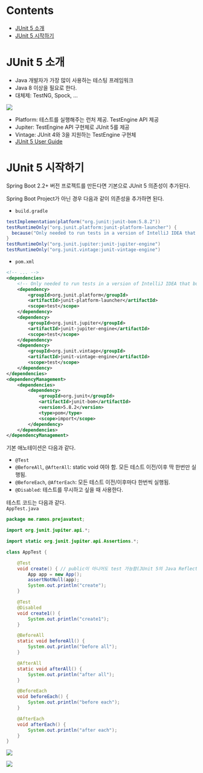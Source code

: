 # Contents

- [JUnit 5 소개](#JUnit-5-소개)
- [JUnit 5 시작하기](#JUnit-5-시작하기)

# JUnit 5 소개

- Java 개발자가 가장 많이 사용하는 테스팅 프레임워크
- Java 8 이상을 필요로 한다.
- 대체제: TestNG, Spock, ...

![](https://images.velog.io/images/songs4805/post/0a4f8766-62f2-4cf2-b6c4-fc763885ba80/%E1%84%89%E1%85%B3%E1%84%8F%E1%85%B3%E1%84%85%E1%85%B5%E1%86%AB%E1%84%89%E1%85%A3%E1%86%BA%202022-02-18%20%E1%84%8B%E1%85%A9%E1%84%92%E1%85%AE%2011.25.20.png)

- Platform: 테스트를 실행해주는 런처 제공. TestEngine API 제공
- Jupiter: TestEngine API 구현체로 JUnit 5를 제공
- Vintage: JUnit 4와 3을 지원하는 TestEngine 구현체
- [JUnit 5 User Guide](https://junit.org/junit5/docs/current/user-guide/)

# JUnit 5 시작하기

Spring Boot 2.2+ 버전 프로젝트를 만든다면 기본으로 JUnit 5 의존성이 추가된다.

Spring Boot Project가 아닌 경우 다음과 같이 의존성을 추가하면 된다.

- `build.gradle`

```groovy
testImplementation(platform("org.junit:junit-bom:5.8.2"))
testRuntimeOnly("org.junit.platform:junit-platform-launcher") {
  because("Only needed to run tests in a version of IntelliJ IDEA that bundles older versions")
}
testRuntimeOnly("org.junit.jupiter:junit-jupiter-engine")
testRuntimeOnly("org.junit.vintage:junit-vintage-engine")
```

- `pom.xml`

```xml
<!-- ... -->
<dependencies>
    <!-- Only needed to run tests in a version of IntelliJ IDEA that bundles older versions -->
    <dependency>
        <groupId>org.junit.platform</groupId>
        <artifactId>junit-platform-launcher</artifactId>
        <scope>test</scope>
    </dependency>
    <dependency>
        <groupId>org.junit.jupiter</groupId>
        <artifactId>junit-jupiter-engine</artifactId>
        <scope>test</scope>
    </dependency>
    <dependency>
        <groupId>org.junit.vintage</groupId>
        <artifactId>junit-vintage-engine</artifactId>
        <scope>test</scope>
    </dependency>
</dependencies>
<dependencyManagement>
    <dependencies>
        <dependency>
            <groupId>org.junit</groupId>
            <artifactId>junit-bom</artifactId>
            <version>5.8.2</version>
            <type>pom</type>
            <scope>import</scope>
        </dependency>
    </dependencies>
</dependencyManagement>
```

기본 애노테이션은 다음과 같다.

- `@Test`
- `@BeforeAll`, `@AfterAll`: static void 여야 함. 모든 테스트 이전/이후 딱 한번만 실행됨.
- `@BeforeEach`, `@AfterEach`: 모든 테스트 이전/이후마다 한번씩 실행됨.
- `@Disabled`: 테스트를 무시하고 싶을 때 사용한다.

테스트 코드는 다음과 같다.  
`AppTest.java`

```java
package me.ramos.prejavatest;

import org.junit.jupiter.api.*;

import static org.junit.jupiter.api.Assertions.*;

class AppTest {

    @Test
    void create() { // public이 아니어도 test 가능함(JUnit 5의 Java Reflection 때문)
        App app = new App();
        assertNotNull(app);
        System.out.println("create");
    }

    @Test
    @Disabled
    void create1() {
        System.out.println("create1");
    }

    @BeforeAll
    static void beforeAll() {
        System.out.println("before all");
    }

    @AfterAll
    static void afterAll() {
        System.out.println("after all");
    }

    @BeforeEach
    void beforeEach() {
        System.out.println("before each");
    }

    @AfterEach
    void afterEach() {
        System.out.println("after each");
    }
}
```

![](https://images.velog.io/images/songs4805/post/f6d68f0f-6180-47b3-9c01-5764dae9b80b/%E1%84%89%E1%85%B3%E1%84%8F%E1%85%B3%E1%84%85%E1%85%B5%E1%86%AB%E1%84%89%E1%85%A3%E1%86%BA%202022-02-18%20%E1%84%8B%E1%85%A9%E1%84%92%E1%85%AE%2011.45.54.png)

![](https://images.velog.io/images/songs4805/post/e669552c-ee84-4e79-a5cc-32b4410cf060/%E1%84%89%E1%85%B3%E1%84%8F%E1%85%B3%E1%84%85%E1%85%B5%E1%86%AB%E1%84%89%E1%85%A3%E1%86%BA%202022-02-18%20%E1%84%8B%E1%85%A9%E1%84%92%E1%85%AE%2011.46.38.png)
